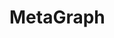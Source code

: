 # MetaGraph

<include repo_url="https://github.com/foliant-docs/foliantcontrib.metagraph.git" path="README.md" sethead="2" nohead="true"></include>
